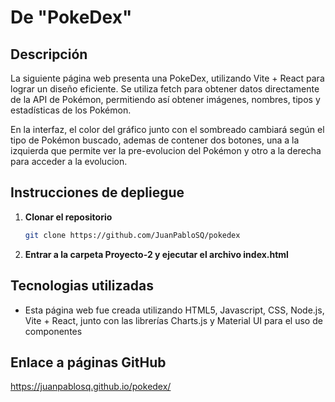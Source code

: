 # De "PokeDex"


## Descripción
La siguiente página web presenta una PokeDex, utilizando Vite + React para lograr un diseño eficiente. Se utiliza fetch para obtener datos directamente de la API de Pokémon, permitiendo así obtener imágenes, nombres, tipos y estadísticas de los Pokémon.

En la interfaz, el color del gráfico junto con el sombreado cambiará según el tipo de Pokémon buscado, ademas de contener dos botones, una a la izquierda que permite ver la pre-evolucion del Pokémon y otro a la derecha para acceder a la evolucion.



## Instrucciones de depliegue

1. **Clonar el repositorio**
    ```bash
    git clone https://github.com/JuanPabloSQ/pokedex
    ```

2. **Entrar a la carpeta Proyecto-2 y ejecutar el archivo index.html**


## Tecnologias utilizadas

- Esta página web fue creada utilizando HTML5, Javascript, CSS, Node.js, Vite + React, junto con las librerías Charts.js y Material UI para el uso de componentes

## Enlace a páginas GitHub
https://juanpablosq.github.io/pokedex/